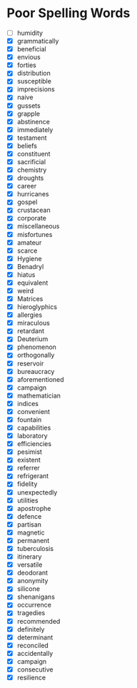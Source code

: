 # Poor Spelling Words

- [ ] humidity
- [x] grammatically
- [x] beneficial
- [x] envious
- [x] forties
- [x] distribution
- [x] susceptible
- [x] imprecisions
- [x] naive
- [x] gussets
- [x] grapple
- [x] abstinence
- [x] immediately
- [x] testament
- [x] beliefs
- [x] constituent
- [x] sacrificial
- [x] chemistry
- [x] droughts
- [x] career
- [x] hurricanes
- [x] gospel
- [x] crustacean
- [x] corporate
- [x] miscellaneous
- [x] misfortunes
- [x] amateur
- [x] scarce
- [x] Hygiene
- [x] Benadryl
- [x] hiatus
- [x] equivalent
- [x] weird
- [x] Matrices
- [x] hieroglyphics
- [x] allergies
- [x] miraculous
- [x] retardant
- [x] Deuterium
- [x] phenomenon
- [x] orthogonally
- [x] reservoir
- [x] bureaucracy
- [x] aforementioned
- [x] campaign
- [x] mathematician
- [x] indices
- [x] convenient
- [x] fountain
- [x] capabilities
- [x] laboratory
- [x] efficiencies
- [x] pesimist 
- [x] existent
- [x] referrer
- [x] refrigerant
- [x] fidelity
- [x] unexpectedly
- [x] utilities
- [x] apostrophe
- [x] defence
- [x] partisan
- [x] magnetic
- [x] permanent  
- [x] tuberculosis
- [x] itinerary
- [x] versatile
- [x] deodorant
- [x] anonymity
- [x] silicone
- [x] shenanigans
- [x] occurrence
- [x] tragedies
- [x] recommended
- [x] definitely
- [x] determinant
- [x] reconciled
- [x] accidentally
- [x] campaign
- [x] consecutive
- [x] resilience
